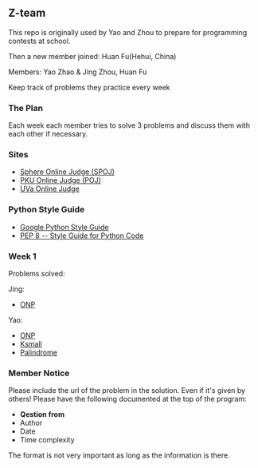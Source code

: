 ## Z-team

This repo is originally used by Yao and Zhou to prepare for programming contests at school.

Then a new member joined: Huan Fu(Hehui, China)

Members: Yao Zhao & Jing Zhou, Huan Fu

Keep track of problems they practice every week

### The Plan
Each week each member tries to solve 3 problems and discuss them with each other if necessary.


### Sites
* [Sphere Online Judge (SPOJ)](http://www.spoj.com)
* [PKU Online Judge (POJ)](http://poj.org)
* [UVa Online Judge](http://uva.onlinejudge.org)

### Python Style Guide
* [Google Python Style Guide](http://google-styleguide.googlecode.com/svn/trunk/pyguide.html)
* [PEP 8 -- Style Guide for Python Code](http://legacy.python.org/dev/peps/pep-0008/)

### Week 1
Problems solved:

Jing:
* [ONP](http://www.spoj.com/submit/ONP/)

Yao:
* [ONP](http://www.spoj.com/submit/ONP/)
* [Ksmall]()
* [Palindrome]()


### Member Notice
Please include the url of the problem in the solution.
Even if it's given by others!
Please have the following documented at the top of the program:
* **Qestion from**
* Author
* Date
* Time complexity

The format is not very important as long as the information is there.
